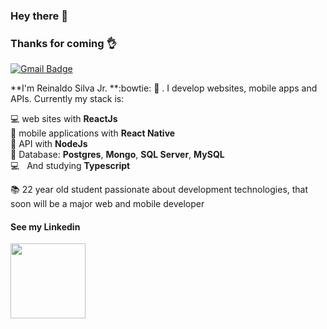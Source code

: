 
### Hey there 👋

### Thanks for coming 👌

[![Gmail Badge](https://img.shields.io/badge/-juninn12346@gmail.com-c14438?style=flat-square&logo=Gmail&logoColor=white&link=mailto:juninn12346@gmail.com)](mailto:juninn12346@gmail.com)

**I'm Reinaldo Silva Jr. **:bowtie: :rocket: . I develop websites, mobile apps and APIs. Currently my stack is: 

:computer: web sites with **ReactJs** <br/>
:iphone: mobile applications with **React Native** <br/>
:satellite: API with **NodeJs** <br/>
:floppy_disk: Database: **Postgres**, **Mongo**, **SQL Server**, **MySQL** <br/>
:computer: &nbsp; And studying **Typescript** <br/>


📚 22 year old student passionate about development technologies, that soon will be a major web and mobile developer
<br>

#### See my Linkedin
<a href="https://www.linkedin.com/in/reinaldo-silva-junior-543a25128/" target="_blank">
  <img src="https://www.comeet.com/resources/wp-content/uploads/2019/03/linkedin-logo.png" width="120"/>
</a>
